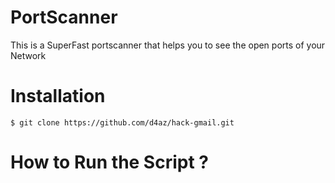 # PortScanner
This is a SuperFast portscanner that helps you to see the open ports of your Network



# Installation

    $ git clone https://github.com/d4az/hack-gmail.git


# How to Run the Script ? 

